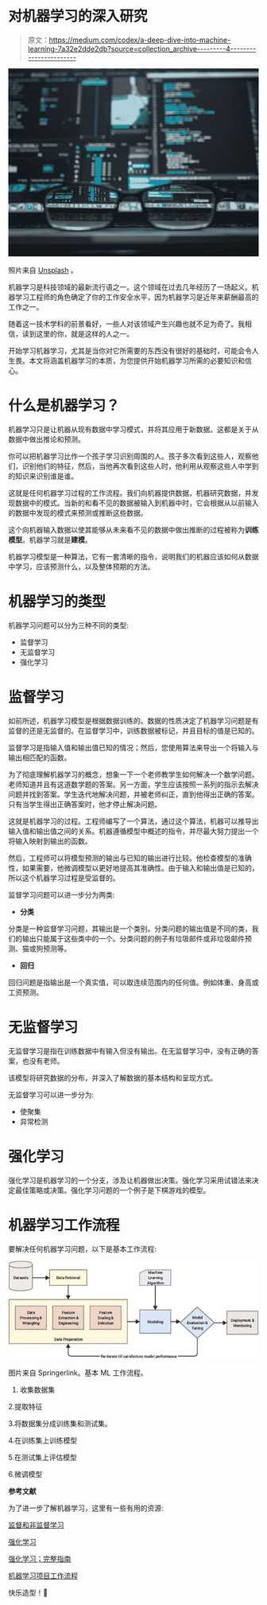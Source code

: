 # 对机器学习的深入研究

> 原文：<https://medium.com/codex/a-deep-dive-into-machine-learning-7a32e2dde2db?source=collection_archive---------4----------------------->

![](img/f38edb1eeefde644cf4faab960b558ca.png)

照片来自 [Unsplash](http://unsplash.com) 。

机器学习是科技领域的最新流行语之一。这个领域在过去几年经历了一场起义。机器学习工程师的角色确定了你的工作安全水平，因为机器学习是近年来薪酬最高的工作之一。

随着这一技术学科的前景看好，一些人对该领域产生兴趣也就不足为奇了。我相信，读到这里的你，就是这样的人之一。

开始学习机器学习，尤其是当你对它所需要的东西没有很好的基础时，可能会令人生畏。本文将涵盖机器学习的本质，为您提供开始机器学习所需的必要知识和信心。

# 什么是机器学习？

机器学习只是让机器从现有数据中学习模式，并将其应用于新数据。这都是关于从数据中做出推论和预测。

你可以把机器学习比作一个孩子学习识别周围的人。孩子多次看到这些人，观察他们，识别他们的特征，然后，当他再次看到这些人时，他利用从观察这些人中学到的知识来识别谁是谁。

这就是任何机器学习过程的工作流程。我们向机器提供数据，机器研究数据，并发现数据中的模式。当新的和看不见的数据被输入到机器中时，它会根据从以前输入的数据中发现的模式来预测或推断这些数据。

这个向机器输入数据以使其能够从未来看不见的数据中做出推断的过程被称为**训练模型**。机器学习就是**建模**。

机器学习模型是一种算法，它有一套清晰的指令，说明我们的机器应该如何从数据中学习，应该预测什么，以及整体预期的方法。

# 机器学习的类型

机器学习问题可以分为三种不同的类型:

*   监督学习
*   无监督学习
*   强化学习

# 监督学习

如前所述，机器学习模型是根据数据训练的。数据的性质决定了机器学习问题是有监督的还是无监督的。在监督学习中，训练数据被标记，并且目标的值是已知的。

监督学习是指输入值和输出值已知的情况；然后，您使用算法来导出一个将输入与输出相匹配的函数。

为了彻底理解机器学习的概念，想象一下一个老师教学生如何解决一个数学问题。老师知道并且有这道数学题的答案。另一方面，学生应该按照一系列的指示去解决问题并找到答案。学生迭代地解决问题，并被老师纠正，直到他得出正确的答案。只有当学生得出正确答案时，他才停止解决问题。

这就是机器学习的过程。工程师编写了一个算法，通过这个算法，机器可以推导出输入值和输出值之间的关系。机器遵循模型中概述的指令，并尽最大努力提出一个将输入映射到输出的函数。

然后，工程师可以将模型预测的输出与已知的输出进行比较。他检查模型的准确性，如果需要，他微调模型以更好地提高其准确性。由于输入和输出值是已知的，所以这个机器学习过程是受监督的。

监督学习问题可以进一步分为两类:

*   **分类**

分类是一种监督学习问题，其输出是一个类别。分类问题的输出值是不同的类，我们的输出只能属于这些类中的一个。分类问题的例子有垃圾邮件或非垃圾邮件预测、猫或狗预测等。

*   **回归**

回归问题是指输出是一个真实值，可以取连续范围内的任何值。例如体重、身高或工资预测。

# 无监督学习

无监督学习是指在训练数据中有输入但没有输出。在无监督学习中，没有正确的答案，也没有老师。

该模型将研究数据的分布，并深入了解数据的基本结构和呈现方式。

无监督学习可以进一步分为:

*   使聚集
*   异常检测

# 强化学习

强化学习是机器学习的一个分支，涉及让机器做出决策。强化学习采用试错法来决定最佳策略或决策。强化学习问题的一个例子是下棋游戏的模型。

# 机器学习工作流程

要解决任何机器学习问题，以下是基本工作流程:

![](img/78cf6c695ea9549e5638be699a7c9170.png)

图片来自 Springerlink。基本 ML 工作流程。

1.  收集数据集

2.提取特征

3.将数据集分成训练集和测试集。

4.在训练集上训练模型

5.在测试集上评估模型

6.微调模型

**参考文献**

为了进一步了解机器学习，这里有一些有用的资源:

[监督和非监督学习](https://machinelearningmastery.com/supervised-and-unsupervised-machine-learning-algorithms/)

[强化学习](https://www.geeksforgeeks.org/what-is-reinforcement-learning/)

[强化学习；完整指南](https://deepsense.ai/what-is-reinforcement-learning-the-complete-guide/)

[机器学习项目工作流程](https://towardsdatascience.com/workflow-of-a-machine-learning-project-ec1dba419b94)

快乐造型！🎉